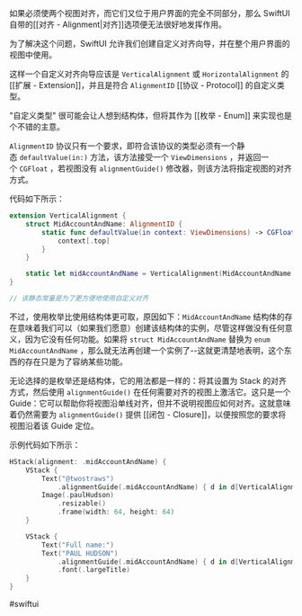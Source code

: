 如果必须使两个视图对齐，而它们又位于用户界面的完全不同部分，那么 SwiftUI 自带的[[对齐 - Alignment|对齐]]选项便无法很好地发挥作用。

为了解决这个问题，SwiftUI 允许我们创建自定义对齐向导，并在整个用户界面的视图中使用。

这样一个自定义对齐向导应该是 `VerticalAlignment` 或 `HorizontalAlignment` 的 [[扩展 - Extension]]，并且是符合 `AlignmentID` [[协议 - Protocol]] 的自定义类型。

"自定义类型" 很可能会让人想到结构体，但将其作为 [[枚举 - Enum]] 来实现也是个不错的主意。

`AlignmentID` 协议只有一个要求，即符合该协议的类型必须有一个静态 `defaultValue(in:)` 方法，该方法接受一个 `ViewDimensions` ，并返回一个 `CGFloat` ，若视图没有 `alignmentGuide()` 修改器，则该方法将指定视图的对齐方式。

代码如下所示：

```swift
extension VerticalAlignment {
    struct MidAccountAndName: AlignmentID {
        static func defaultValue(in context: ViewDimensions) -> CGFloat {
            context[.top]
        }
    }

    static let midAccountAndName = VerticalAlignment(MidAccountAndName.self)
}

// 该静态常量是为了更方便地使用自定义对齐
```

不过，使用枚举比使用结构体更可取，原因如下：`MidAccountAndName` 结构体的存在意味着我们可以（如果我们愿意）创建该结构体的实例，尽管这样做没有任何意义，因为它没有任何功能。如果将 `struct MidAccountAndName` 替换为 `enum MidAccountAndName` ，那么就无法再创建一个实例了--这就更清楚地表明，这个东西的存在只是为了容纳某些功能。

无论选择的是枚举还是结构体，它的用法都是一样的：将其设置为 Stack 的对齐方式，然后使用 `alignmentGuide()` 在任何需要对齐的视图上激活它。这只是一个 Guide：它可以帮助你将视图沿单线对齐，但并不说明视图应如何对齐。这就意味着仍然需要为 `alignmentGuide()` 提供 [[闭包 - Closure]]，以便按照您的要求将视图沿着该 Guide 定位。

示例代码如下所示：

```swift
HStack(alignment: .midAccountAndName) {
    VStack {
        Text("@twostraws")
            .alignmentGuide(.midAccountAndName) { d in d[VerticalAlignment.center] }
        Image(.paulHudson)
            .resizable()
            .frame(width: 64, height: 64)
    }

    VStack {
        Text("Full name:")
        Text("PAUL HUDSON")
            .alignmentGuide(.midAccountAndName) { d in d[VerticalAlignment.center] }
            .font(.largeTitle)
    }
}
```

#swiftui 
